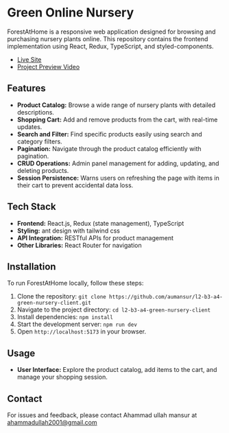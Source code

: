# Green Online Nursery

ForestAtHome is a responsive web application designed for browsing and purchasing nursery plants online. This repository contains the frontend implementation using React, Redux, TypeScript, and styled-components.

- [Live Site](https://green-nursery-client-l2b3a4.vercel.app/)
- [Project Preview Video](https://www.youtube.com/watch?v=ztzE5YffC0o)

## Features

- **Product Catalog:** Browse a wide range of nursery plants with detailed descriptions.
- **Shopping Cart:** Add and remove products from the cart, with real-time updates.
- **Search and Filter:** Find specific products easily using search and category filters.
- **Pagination:** Navigate through the product catalog efficiently with pagination.
- **CRUD Operations:** Admin panel management for adding, updating, and deleting products.
- **Session Persistence:** Warns users on refreshing the page with items in their cart to prevent accidental data loss.

## Tech Stack

- **Frontend:** React.js, Redux (state management), TypeScript
- **Styling:** ant design with tailwind css 
- **API Integration:** RESTful APIs for product management
- **Other Libraries:** React Router for navigation

## Installation

To run ForestAtHome locally, follow these steps:

1. Clone the repository: `git clone https://github.com/aumansur/l2-b3-a4-green-nursery-client.git`
2. Navigate to the project directory: `cd l2-b3-a4-green-nursery-client`
3. Install dependencies: `npm install`
4. Start the development server: `npm run dev`
5. Open `http://localhost:5173` in your browser.

## Usage

- **User Interface:** Explore the product catalog, add items to the cart, and manage your shopping session.



## Contact

For issues and feedback, please contact Ahammad ullah mansur at ahammadullah2001@gmail.com